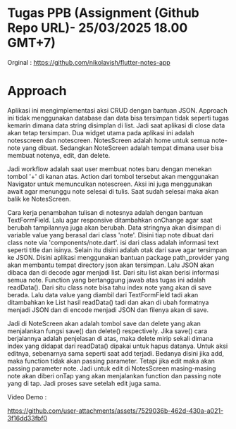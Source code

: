 # Tugas PPB (Assignment (Github Repo URL)- 25/03/2025 18.00 GMT+7)

Orginal : https://github.com/nikolavish/flutter-notes-app

# Approach

Aplikasi ini mengimplementasi aksi CRUD dengan bantuan JSON. Approach ini tidak menggunakan database dan data bisa tersimpan tidak seperti
tugas kemarin dimana data string disimplan di list. Jadi saat aplikasi di close data akan tetap tersimpan. Dua widget utama pada aplikasi ini
adalah notesscreen dan notescreen. NotesScreen adalah home untuk semua note-note yang dibuat. Sedangkan NoteScreen adalah tempat dimana user
bisa membuat notenya, edit, dan delete. 

Jadi workflow adalah saat user membuat notes baru dengan menekan tombol '+' di kanan atas. Action dari tombol tersebut akan menggunakan Navigator
untuk memunculkan notescreen. Aksi ini juga menggunakan await agar menunggu note selesai di tulis. Saat sudah selesai maka akan balik ke NotesScreen.

Cara kerja penambahan tulisan di notesnya adalah dengan bantuan TextFormField. Lalu agar responsive ditambahkan onChange agar saat berubah tampilannya
juga akan berubah. Data stringnya akan disimpan di variable value yang berasal dari class 'note'. Disini tiap note dibuat dari class note via 'components/note.dart'. isi dari class adalah informasi
text seperti title dan isinya. Selain itu disini adalah otak dari save agar tersimpan ke JSON. Disini aplikasi menggunakan
bantuan package path_provider yang akan membantu tempat directory json akan tersimpan. Lalu JSON akan dibaca dan di decode
agar menjadi list. Dari situ list akan berisi informasi semua note. Function yang bertanggung jawab atas tugas ini adalah
readData(). Dari situ class note bisa tahu index note yang akan di save berada. Lalu data value yang diambil dari TextFormField tadi
akan ditambahkan ke List hasil readData() tadi dan akan di ubah formatnya menjadi JSON dan di encode menjadi JSON dan filenya akan
di save. 

Jadi di NoteScreen akan adalah tombol save dan delete yang akan menjalankan fungsi save() dan delete() respectively. Jika save() cara berjalannya adalah
penjelasan di atas, maka delete mirip sekali dimana index yang didapat dari readData() dipakai untuk hapus datanya. Untuk aksi editnya, sebenarnya sama seperti
saat add terjadi. Bedanya disini jika add, maka function tidak akan passing parameter. Tetapi jika edit maka akan passing parameter note. Jadi untuk edit di NotesScreen
masing-masing note akan diberi onTap yang akan menjalankan function dan passing note yang di tap. Jadi proses save setelah edit juga sama. 

Video Demo :

https://github.com/user-attachments/assets/7529036b-462d-430a-a021-3f16dd33fbf0

